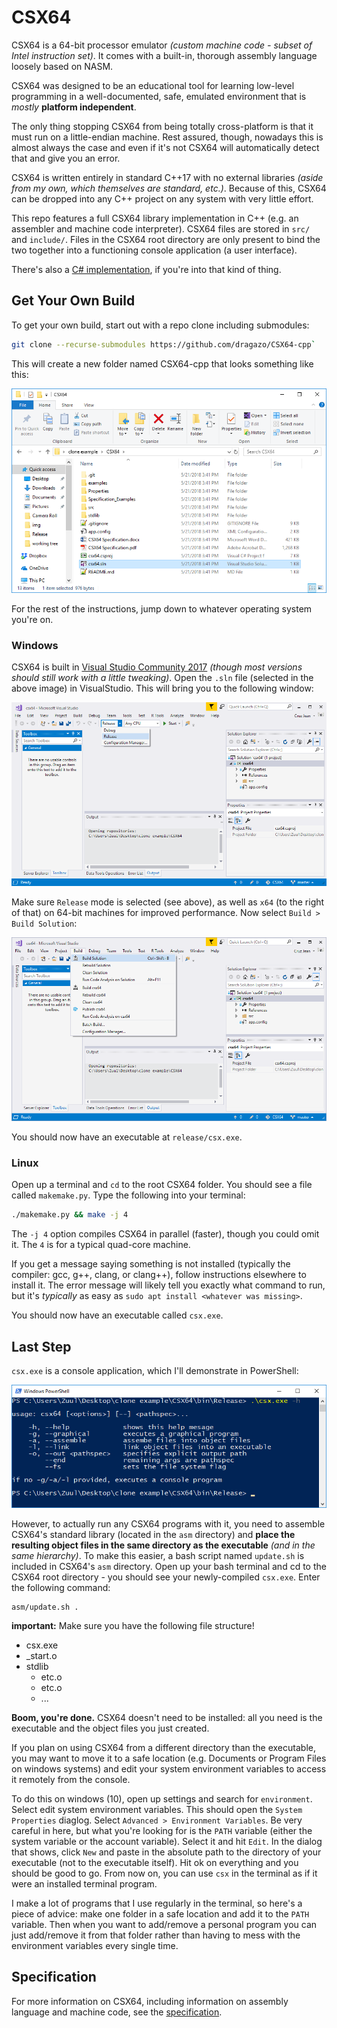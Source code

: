 # CSX64

CSX64 is a 64-bit processor emulator *(custom machine code - subset of Intel instruction set)*. It comes with a built-in, thorough assembly language loosely based on NASM.

CSX64 was designed to be an educational tool for learning low-level programming in a well-documented, safe, emulated environment that is *mostly* **platform independent**.

The only thing stopping CSX64 from being totally cross-platform is that it must run on a little-endian machine.
Rest assured, though, nowadays this is almost always the case and even if it's not CSX64 will automatically detect that and give you an error.

CSX64 is written entirely in standard C++17 with no external libraries *(aside from my own, which themselves are standard, etc.)*.
Because of this, CSX64 can be dropped into any C++ project on any system with very little effort.

This repo features a full CSX64 library implementation in C++ (e.g. an assembler and machine code interpreter). CSX64 files are stored in `src/` and `include/`.
Files in the CSX64 root directory are only present to bind the two together into a functioning console application (a user interface).

There's also a [C# implementation](https://github.com/dragazo/CSX64), if you're into that kind of thing.

## Get Your Own Build

To get your own build, start out with a repo clone including submodules:

```bash
git clone --recurse-submodules https://github.com/dragazo/CSX64-cpp`
```

This will create a new folder named CSX64-cpp that looks something like this:

![clone](img/cloning/after_clone.png)

For the rest of the instructions, jump down to whatever operating system you're on.

### Windows

CSX64 is built in [Visual Studio Community 2017](https://www.visualstudio.com/downloads/) *(though most versions should still work with a little tweaking)*.
Open the `.sln` file (selected in the above image) in VisualStudio. This will bring you to the following window:

![pick release](img/cloning/vs_pick_release.png)

Make sure `Release` mode is selected (see above), as well as `x64` (to the right of that) on 64-bit machines for improved performance. Now select `Build > Build Solution`:

![build](img/cloning/vs_build.png)

You should now have an executable at `release/csx.exe`.

### Linux

Open up a terminal and `cd` to the root CSX64 folder. You should see a file called `makemake.py`. Type the following into your terminal:

```bash
./makemake.py && make -j 4
```

The `-j 4` option compiles CSX64 in parallel (faster), though you could omit it. The `4` is for a typical quad-core machine.

If you get a message saying something is not installed (typically the compiler: gcc, g++, clang, or clang++), follow instructions elsewhere to install it.
The error message will likely tell you exactly what command to run, but it's *typically* as easy as `sudo apt install <whatever was missing>`.

You should now have an executable called `csx.exe`.

## Last Step

`csx.exe` is a console application, which I'll demonstrate in PowerShell:

![run](img/cloning/run_exe.png)

However, to actually run any CSX64 programs with it, you need to assemble CSX64's standard library
(located in the `asm` directory) and **place the resulting object files in the same directory as the executable** *(and in the same hierarchy)*.
To make this easier, a bash script named `update.sh` is included in CSX64's `asm` directory.
Open up your bash terminal and cd to the CSX64 root directory - you should see your newly-compiled `csx.exe`.
Enter the following command:

```
asm/update.sh .
```

**important:** Make sure you have the following file structure!
* csx.exe
* _start.o
* stdlib
  * etc.o
  * etc.o
  * ...

**Boom, you're done.** CSX64 doesn't need to be installed: all you need is the executable and the object files you just created.

If you plan on using CSX64 from a different directory than the executable, you may want to move it to a safe location
(e.g. Documents or Program Files on windows systems) and edit your system environment variables to access it remotely from the console.

To do this on windows (10), open up settings and search for `environment`. Select edit system environment variables.
This should open the `System Properties` diaglog. Select `Advanced > Environment Variables`.
Be very careful in here, but what you're looking for is the `PATH` variable (either the system variable or the account variable).
Select it and hit `Edit`. In the dialog that shows, click `New` and paste in the absolute path to the directory of your executable (not to the executable itself).
Hit ok on everything and you should be good to go. From now on, you can use `csx` in the terminal as if it were an installed terminal program.

I make a lot of programs that I use regularly in the terminal, so here's a piece of advice: make one folder in a safe location and add it to the `PATH` variable.
Then when you want to add/remove a personal program you can just add/remove it from that folder rather than having to mess with the environment variables every single time.

## Specification

For more information on CSX64, including information on assembly language and machine code, see the [specification](https://github.com/dragazo/CSX64-stdlib/blob/master/CSX64%20Specification.pdf).
